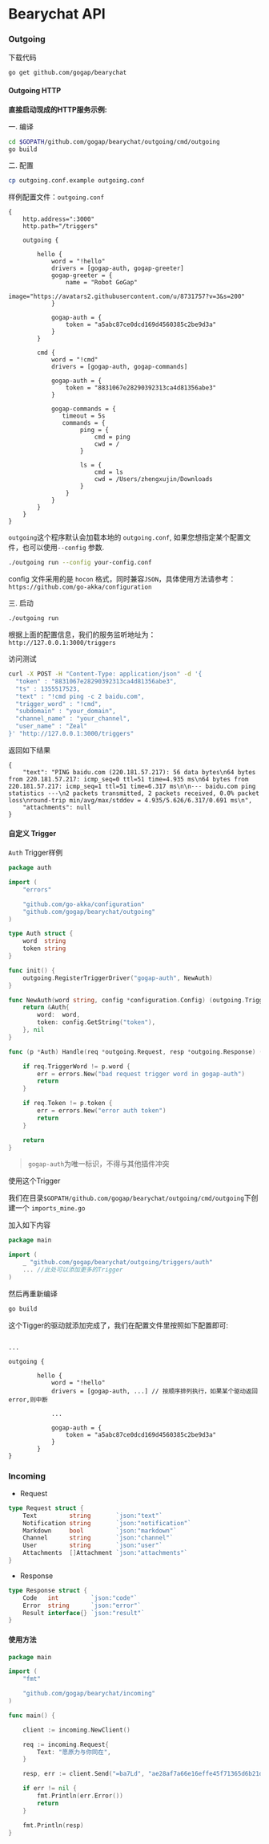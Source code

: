 # Bearychat API


### Outgoing


下载代码

```
go get github.com/gogap/bearychat
```


#### Outgoing HTTP 

**直接启动现成的HTTP服务示例:**

一. 编译

```bash
cd $GOPATH/github.com/gogap/bearychat/outgoing/cmd/outgoing
go build
```

二. 配置

```bash
cp outgoing.conf.example outgoing.conf
```

样例配置文件：`outgoing.conf`

```hocon
{
    http.address=":3000"
    http.path="/triggers"

    outgoing {

        hello {
            word = "!hello"
            drivers = [gogap-auth, gogap-greeter]
            gogap-greeter = {
                name = "Robot GoGap"
                image="https://avatars2.githubusercontent.com/u/8731757?v=3&s=200"
            }

            gogap-auth = {
                token = "a5abc87ce0dcd169d4560385c2be9d3a"
            }
        }

        cmd {
            word = "!cmd"
            drivers = [gogap-auth, gogap-commands]

            gogap-auth = {
                token = "8831067e28290392313ca4d81356abe3"
            }

            gogap-commands = {
               timeout = 5s
               commands = {
                    ping = {
                        cmd = ping
                        cwd = /
                    }

                    ls = {
                        cmd = ls
                        cwd = /Users/zhengxujin/Downloads
                    }
                }
            }
        }
    }
}
```

`outgoing`这个程序默认会加载本地的 `outgoing.conf`, 如果您想指定某个配置文件，也可以使用`--config` 参数.

```bash
./outgoing run --config your-config.conf
```

config 文件采用的是 `hocon` 格式，同时兼容`JSON`，具体使用方法请参考：`https://github.com/go-akka/configuration`

三. 启动

```bash
./outgoing run
```

根据上面的配置信息，我们的服务监听地址为：`http://127.0.0.1:3000/triggers`

访问测试

```bash
curl -X POST -H "Content-Type: application/json" -d '{
  "token" : "8831067e28290392313ca4d81356abe3",
  "ts" : 1355517523,
  "text" : "!cmd ping -c 2 baidu.com",
  "trigger_word" : "!cmd",
  "subdomain" : "your_domain",
  "channel_name" : "your_channel",
  "user_name" : "Zeal"
}' "http://127.0.0.1:3000/triggers"
```

返回如下结果

```
{
    "text": "PING baidu.com (220.181.57.217): 56 data bytes\n64 bytes from 220.181.57.217: icmp_seq=0 ttl=51 time=4.935 ms\n64 bytes from 220.181.57.217: icmp_seq=1 ttl=51 time=6.317 ms\n\n--- baidu.com ping statistics ---\n2 packets transmitted, 2 packets received, 0.0% packet loss\nround-trip min/avg/max/stddev = 4.935/5.626/6.317/0.691 ms\n",
    "attachments": null
}
```

#### 自定义 Trigger

`Auth` Trigger样例

```go
package auth

import (
    "errors"

    "github.com/go-akka/configuration"
    "github.com/gogap/bearychat/outgoing"
)

type Auth struct {
    word  string
    token string
}

func init() {
    outgoing.RegisterTriggerDriver("gogap-auth", NewAuth)
}

func NewAuth(word string, config *configuration.Config) (outgoing.Trigger, error) {
    return &Auth{
        word:  word,
        token: config.GetString("token"),
    }, nil
}

func (p *Auth) Handle(req *outgoing.Request, resp *outgoing.Response) (err error) {

    if req.TriggerWord != p.word {
        err = errors.New("bad request trigger word in gogap-auth")
        return
    }

    if req.Token != p.token {
        err = errors.New("error auth token")
        return
    }

    return
}
```

> `gogap-auth`为唯一标识，不得与其他插件冲突

使用这个Trigger

我们在目录`$GOPATH/github.com/gogap/bearychat/outgoing/cmd/outgoing`下创建一个 `imports_mine.go`

加入如下内容

```go
package main

import (
    _ "github.com/gogap/bearychat/outgoing/triggers/auth"
    ... //此处可以添加更多的Trigger
)
```

然后再重新编译

```bash
go build
```

这个Tigger的驱动就添加完成了，我们在配置文件里按照如下配置即可:

```hocon

...

outgoing {

        hello {
            word = "!hello"
            drivers = [gogap-auth, ...] // 按顺序排列执行，如果某个驱动返回error,则中断

            ...

            gogap-auth = {
                token = "a5abc87ce0dcd169d4560385c2be9d3a"
            }
        }
}
```




### Incoming

- Request

```go
type Request struct {
    Text         string       `json:"text"`
    Notification string       `json:"notification"`
    Markdown     bool         `json:"markdown"`
    Channel      string       `json:"channel"`
    User         string       `json:"user"`
    Attachments  []Attachment `json:"attachments"`
}
```

- Response

```go
type Response struct {
    Code   int         `json:"code"`
    Error  string      `json:"error"`
    Result interface{} `json:"result"`
}
```

#### 使用方法

```go
package main

import (
    "fmt"

    "github.com/gogap/bearychat/incoming"
)

func main() {

    client := incoming.NewClient()

    req := incoming.Request{
        Text: "愿原力与你同在",
    }

    resp, err := client.Send("=ba7Ld", "ae28af7a66e16effe45f71365d6b21dc", &req)

    if err != nil {
        fmt.Println(err.Error())
        return
    }

    fmt.Println(resp)
}

```
